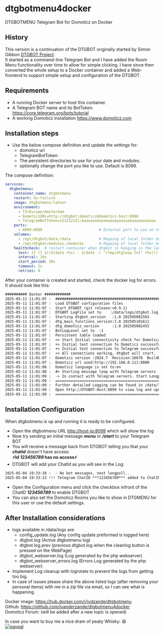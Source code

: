 # dtgbotmenu4docker

DTGBOTMENU Telegram Bot for Domoticz on Docker

## History
This version is a continuation of the DTGBOT originally started by Simon Gibbon [DTGBOT Project](https://github.com/steps39/dtgbot).  
It started as a command-line Telegram Bot and I have added the Room Menu functionality over time to allow for simple clicking.
I have since then converted the whole setup to a Docker container and added a Web-frontend to support simple setup and configuration of the DTGBOT.

## Requirements

- A running Docker server to host this container.
- A Telegram BOT name and its BotToken. https://core.telegram.org/bots/tutorial
- A working Domoticz installation  https://www.domoticz.com

## Installation steps

- Use the below compose definition and update the settings for:
  - domoticz url
  - TelegramBotToken:
  - The persistent directories to use for your date and modules.
  - optionally change the port you like to use. Default is 8099.

The compose definition:

```yaml
services:
  dtgbotmenu:
    container_name: dtgbotmenu
    restart: on-failure
    image: dtgbotmenu:latest
    environment:
      - TZ=Europe/Amsterdam                                            # Timezone setting
      - DomoticzURL=http://dtgbot:domoticz@domoticz-host:8080          # your domoticz url
      - TelegramBotToken=121212121:Aaaaaaaaaaaaaaaaaaaaaaaaaaaaaaaaaa  # your bottoken
    ports:
      - 8099:8099                          # External port to use on the host. default 8099
    volumes:
      - /opt/dtgbot/data:/data             # Mapping of local folder data    to /opt/dtgbot/data
      - /opt/dtgbot/modules:/modules       # Mapping of local folder modules to /opt/dtgbot/modules
    healthcheck:  # restart container when dtgbot is hanging in the longpoll
      test: if [[ $(($(date +%s) - $(date -r "/tmp/dtgloop.txt" +%s))) -gt 40 ]]; then echo 0; pkill -f dtgbot__main.lua; exit 1; else echo "Ok"; fi
      interval: 10s
      start_period: 30s
      timeout: 2s
      retries: 0
```

After your container is created and started, check the docker log for errors.
It should look like this:

  ``` txt
########## Docker ############
2025-05-11 11:01:07 :  ####################################################################################
2025-05-11 11:01:07 :  Load DTGBOT configuration files
2025-05-11 11:01:07 :  Start DTGBOT (git release:v0.9.1)
2025-05-11 11:01:07 :  DTGBOT LogFile set to    :/data/logs/dtgbot.log
2025-05-11 11:01:07 :  Starting dtgbot_version   :1.0 202505081503
2025-05-11 11:01:07 :  dtg_main_functions_version:1.0 202505101611
2025-05-11 11:01:07 :  dtg_domoticz_version      :1.0 202505081455
2025-05-11 11:01:07 :  BotLogLevel set to  :1
2025-05-11 11:01:07 :  Persistent table loaded
2025-05-11 11:01:07 :  >> Start Initial connectivity check for Domoticz and Telegram ==
2025-05-11 11:01:07 :  +> Initial test connection to Domoticz successfull.
2025-05-11 11:01:07 :  +> Initial test connection to Telegram successfull.
2025-05-11 11:01:07 :  << All connections working, dtgbot will start.
2025-05-11 11:01:07 :  Domoticz version :2024.7  Revision:16678  BuildDate:20240713
2025-05-11 11:01:07 :  Domoticz url used:http://192.168.0.111:8080
2025-05-11 11:01:08 :  Domoticz language is set to:en
2025-05-11 11:01:08 :  #> Starting message loop with Telegram servers
2025-05-11 11:01:09 :  -> In contact with Telegram servers. Start Longpoll loop every 30 seconds.
2025-05-11 11:01:09 :  ===========================================================================
2025-05-11 11:01:09 :  Further detailed Logging can be found in /data/logs/dtgbot.log
2025-05-11 11:01:09 :  Open http://DTGBOT-Host:8099 to view log and update configuration settings.
2025-05-11 11:01:09 :  ===========================================================================
```

## Installation Configuration

When dtgbotmenu is up and running it is ready to be configured.

- Open the dtgbotmenu URL <http://host-ip:8099> which will show the log
- Now try sending an initial message ***menu*** or ***/start*** to your Telegram BOT
- You will receive a message back from DTGBOT telling you that your ***chatid*** doesn't have access:  
    **⚡️Id *123456789* has no access⚡️**
- DTGBOT will add your ChatId as you will see in the Log:

``` txt
2025-05-04 19:33:10 :  - No bot messages, next longpoll..
2025-05-04 19:33:13 !!! Telegram ChatID ***123456789*** added to ChatIDWhiteList. Open Configuration Menu to unblock the account.
```

- Open the Configuration menu and click the checkbox infront of the ChatID ***123456789*** to enable DTGBOT
- You can also set the Domoticz Rooms you like to show in DTGMENU for this user or use the default settings.

## After Installation considerations

- logs available in /data/logs are:
  - config_update.log  (Any config update preformed is logged here)
  - dtgbot.log (Active dtgbotmenu log)
  - dtgbot.log.prev  (previous dtgbot.log when the cleanlog button is pressed on the WebPage)
  - dtgbot_webserver.log (Log generated by the php webserver)
  - dtgbot_webserver_errors.log (Errors Log generated by the php webserver)
- Implement Log cleanup with logrotate to prevent the logs from getting too big.
- In case of issues please share the above listed logs (after removing your personal items) with me in a zip file via email, so I can see what is happening. 


Docker image: https://hub.docker.com/r/jvdzande/dtgbotmenu  
Github: https://github.com/jvanderzande/dtgbotmenu4docker  
Domoticz Forum: (will be added after a new topic is opened)

In case you want to buy me a nice dram of peaty Whisky: :smile:  
[![paypal](https://www.paypalobjects.com/en_US/i/btn/btn_donateCC_LG.gif)](https://www.paypal.me/jvdzande)